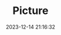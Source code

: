 ---
weight: 1
images:
- /images/edited/44.jpeg
title: Picture
date: 2023-12-14 21:16:32
tags: [luminarneo,work,ILCE7M3,25.7,person]
---